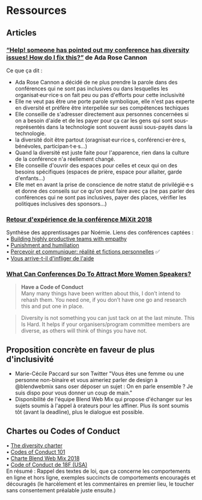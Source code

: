 # Ressources 

## Articles

### [“Help! someone has pointed out my conference has diversity issues! How do I fix this?”](https://medium.com/samsung-internet-dev/help-someone-has-pointed-out-my-conference-has-diversity-issues-c1162a1e8d4c) de Ada Rose Cannon

Ce que ça dit : 
- Ada Rose Cannon a décidé de ne plus prendre la parole dans des conférences qui ne sont pas inclusives ou dans lesquelles les organisat·eur·rice·s on fait peu ou pas d'efforts pour cette inclusivité
- Elle ne veut pas être une porte parole symbolique, elle n'est pas experte en diversité et préfère être interpellée sur ses compétences techiques
- Elle conseille de s'adresser directement aux personnes concernées si on a besoin d'aide et de les payer pour ça car les gens qui sont sous-représentés dans la technologie sont souvent aussi sous-payés dans la technologie.
- la diversité doit être partout (oragnisat·eur·rice·s, conférenci·er·ère·s, bénévoles, participan·t·e·s...)
- Quand la diversité est juste faite pour l'apparence, rien dans la culture de la conférence n'a réellement changé.
- Elle conseille d'ouvrir des espaces pour celles et ceux qui on des besoins spécifiques (espaces de prière, espace pour allaiter, garde d'enfants...)
- Elle met en avant la prise de conscience de notre statut de privilégié·e·s et donne des conseils sur ce qu'on peut faire avec ça (ne pas parler des conférences qui ne sont pas inclusives, payer des places, vérifier les politiques inclusives des sponsors...)

### [Retour d'expérience de la conférence MiXit 2018](https://github.com/Julia-barbelane/des-conf-entre-meufs/blob/master/retour-d-experience-mixit-2018.md)  
Synthèse des apprentissages par Noémie. 
Liens des conférences captées :  
• [Building highly productive teams with empathy](https://mixitconf.org/en/2018/building-highly-productive-teams-with-empathy)   
• [Punishment and humiliation](https://mixitconf.org/en/2018/punishment-and-humiliation)  
• [Percevoir et communiquer: réalité et fictions personnelles](https://mixitconf.org/en/2018/percevoir-et-communiquer-realite-et-fictions-personnelles) ✅  
• [Vous arrive-t-il d'infliger de l'aide](https://mixitconf.org/en/2018/vous-arrive-t-il-d-infliger-de-l-aide-)  


### [What Can Conferences Do To Attract More Women Speakers?](https://trishagee.github.io/post/more_women_speakers/)
> **Have a Code of Conduct**  
> Many many things have been written about this, I don’t intend to rehash them. You need one, if you don’t have one go and research this and put one in place.

> Diversity is not something you can just tack on at the last minute. This Is Hard. It helps if your organisers/program committee members are diverse, as others will think of things you have not.


## Proposition concrète en faveur de plus d'inclusivité 
- Marie-Cécile Paccard sur son Twitter "Vous êtes une femme ou une personne non-binaire et vous aimeriez parler de design à @blendwebmix sans oser déposer un sujet : On en parle ensemble ? Je suis dispo pour vous donner un coup de main."  
- Disponibilité de l'équipe Blend Web Mix qui propose d'échanger sur les sujets soumis à l'appel à orateurs pour les affiner. Plus ils sont soumis tôt (avant la deadline), plus le dialogue est possible.

## Chartes ou Codes of Conduct
• [The diversity charter](http://diversitycharter.org/)  
• [Codes of Conduct 101](https://www.ashedryden.com/blog/codes-of-conduct-101-faq#coc101whatis)  
• [Charte Blend Web Mix 2018](https://www.blendwebmix.com/wp-content/uploads/2018/03/charte-speakers-blend-2018.pdf)  
• [Code of Conduct de 18F (USA)](https://github.com/18F/code-of-conduct/blob/master/code-of-conduct.md)  
En résumé : Rappel des textes de loi, que ça concerne les comportements en ligne et hors ligne, exemples succincts de comportements encouragés et découragés (le harcèlement et les commentaires en premier lieu, le toucher sans consentement préalable juste ensuite.)
